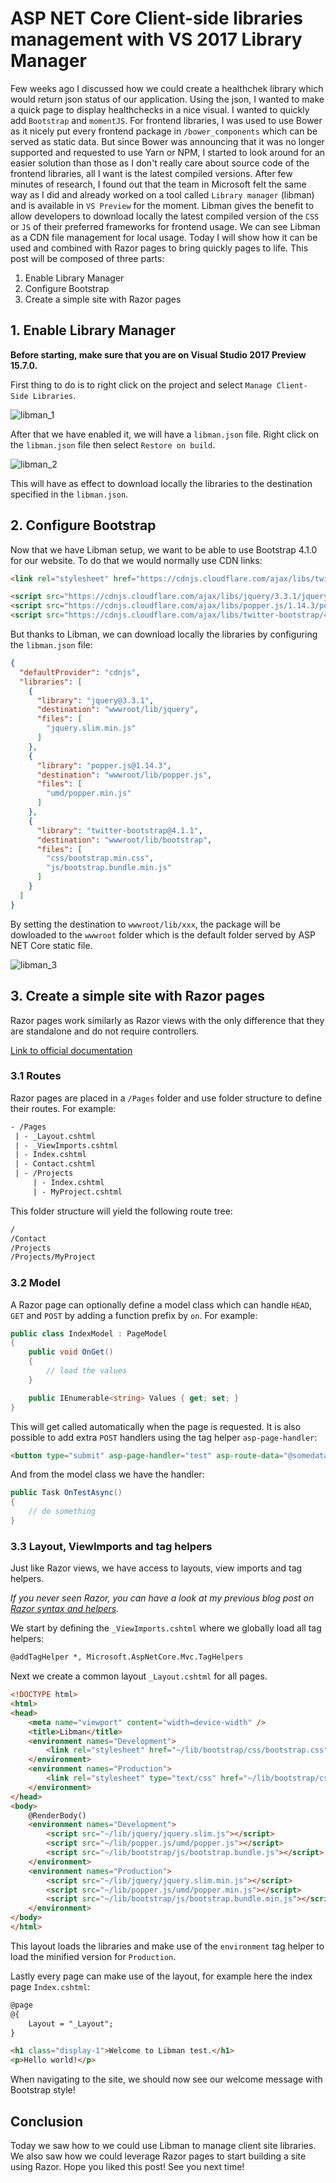 # ASP NET Core Client-side libraries management with VS 2017 Library Manager

Few weeks ago I discussed how we could create a healthchek library which would return json status of our application. Using the json, I wanted to make a quick page to display healthchecks in a nice visual. I wanted to quickly add `Bootstrap` and `momentJS`. For frontend libraries, I was used to use Bower as it nicely put every frontend package in `/bower_components` which can be served as static data. But since Bower was announcing that it was no longer supported and requested to use Yarn or NPM, I started to look around for an easier solution than those as I don't really care about source code of the frontend libraries, all I want is the latest compiled versions. After few minutes of research, I found out that the team in Microsoft felt the same way as I did and already worked on a tool called `Library manager` (libman) and is available in `VS Preview` for the moment. Libman gives the benefit to allow developers to download locally the latest compiled version of the `CSS` or `JS` of their preferred frameworks for frontend usage. We can see Libman as a CDN file management for local usage. Today I will show how it can be used and combined with Razor pages to bring quickly pages to life. This post will be composed of three parts:

1. Enable Library Manager
2. Configure Bootstrap
3. Create a simple site with Razor pages

## 1. Enable Library Manager

__Before starting, make sure that you are on Visual Studio 2017 Preview 15.7.0.__

First thing to do is to right click on the project and select `Manage Client-Side Libraries`.

![libman_1](https://raw.githubusercontent.com/Kimserey/BlogArchive/master/img/20180511_libman/libman_1.PNG)

After that we have enabled it, we will have a `libman.json` file. Right click on the `libman.json` file then select `Restore on build`. 

![libman_2](https://raw.githubusercontent.com/Kimserey/BlogArchive/master/img/20180511_libman/libman_2.PNG)

This will have as effect to download locally the libraries to the destination specified in the `libman.json`.

## 2. Configure Bootstrap

Now that we have Libman setup, we want to be able to use Bootstrap 4.1.0 for our website. To do that we would normally use CDN links:

```html
<link rel="stylesheet" href="https://cdnjs.cloudflare.com/ajax/libs/twitter-bootstrap/4.1.1/css/bootstrap.min.css" />

<script src="https://cdnjs.cloudflare.com/ajax/libs/jquery/3.3.1/jquery.slim.min.js"></script>
<script src="https://cdnjs.cloudflare.com/ajax/libs/popper.js/1.14.3/popper.min.js"></script>
<script src="https://cdnjs.cloudflare.com/ajax/libs/twitter-bootstrap/4.1.1/js/bootstrap.min.js"></script>
```

But thanks to Libman, we can download locally the libraries by configuring the `libman.json` file:

```json
{
  "defaultProvider": "cdnjs",
  "libraries": [
    {
      "library": "jquery@3.3.1",
      "destination": "wwwroot/lib/jquery",
      "files": [
        "jquery.slim.min.js"
      ]
    },
    {
      "library": "popper.js@1.14.3",
      "destination": "wwwroot/lib/popper.js",
      "files": [
        "umd/popper.min.js"
      ]
    },
    {
      "library": "twitter-bootstrap@4.1.1",
      "destination": "wwwroot/lib/bootstrap",
      "files": [
        "css/bootstrap.min.css",
        "js/bootstrap.bundle.min.js"
      ]
    }
  ]
}
```

By setting the destination to `wwwroot/lib/xxx`, the package will be dowloaded to the `wwwroot` folder which is the default folder served by ASP NET Core static file.

![libman_3](https://raw.githubusercontent.com/Kimserey/BlogArchive/master/img/20180511_libman/libman_3.PNG)

## 3. Create a simple site with Razor pages

Razor pages work similarly as Razor views with the only difference that they are standalone and do not require controllers.

[Link to official documentation](https://docs.microsoft.com/en-us/aspnet/core/mvc/razor-pages/?view=aspnetcore-2.1&tabs=visual-studio)

### 3.1 Routes

Razor pages are placed in a `/Pages` folder and use folder structure to define their routes. For example:

```txt
- /Pages
 | - _Layout.cshtml
 | - _ViewImports.cshtml
 | - Index.cshtml
 | - Contact.cshtml
 | - /Projects
     | - Index.cshtml
     | - MyProject.cshtml
```

This folder structure will yield the following route tree:

```txt
/
/Contact
/Projects
/Projects/MyProject
```

### 3.2 Model

A Razor page can optionally define a model class which can handle `HEAD`, `GET` and `POST` by adding a function prefix by `on`. For example:

```c#
public class IndexModel : PageModel
{
    public void OnGet()
    {
        // load the values
    }

    public IEnumerable<string> Values { get; set; }
}
```

This will get called automatically when the page is requested.
It is also possible to add extra `POST` handlers using the tag helper `asp-page-handler`:

```html
<button type="submit" asp-page-handler="test" asp-route-data="@somedata">Test</button>
```

And from the model class we have the handler:

```c#
public Task OnTestAsync()
{
    // do something
}
```

### 3.3 Layout, ViewImports and tag helpers

Just like Razor views, we have access to layouts, view imports and tag helpers.

_If you never seen Razor, you can have a look at my previous blog post on [Razor syntax and helpers](https://kimsereyblog.blogspot.sg/2017/05/razor-syntax-and-helpers.html)._

We start by defining the `_ViewImports.cshtml` where we globally load all tag helpers:

```html
@addTagHelper *, Microsoft.AspNetCore.Mvc.TagHelpers
```

Next we create a common layout `_Layout.cshtml` for all pages.

```html
<!DOCTYPE html>
<html>
<head>
    <meta name="viewport" content="width=device-width" />
    <title>Libman</title>
    <environment names="Development">
        <link rel="stylesheet" href="~/lib/bootstrap/css/bootstrap.css" />
    </environment>
    <environment names="Production">
        <link rel="stylesheet" type="text/css" href="~/lib/bootstrap/css/bootstrap.min.css" />
    </environment>
</head>
<body>
    @RenderBody()
    <environment names="Development">
        <script src="~/lib/jquery/jquery.slim.js"></script>
        <script src="~/lib/popper.js/umd/popper.js"></script>
        <script src="~/lib/bootstrap/js/bootstrap.bundle.js"></script>
    </environment>
    <environment names="Production">
        <script src="~/lib/jquery/jquery.slim.min.js"></script>
        <script src="~/lib/popper.js/umd/popper.min.js"></script>
        <script src="~/lib/bootstrap/js/bootstrap.bundle.min.js"></script>
    </environment>
</body>
</html>
```

This layout loads the libraries and make use of the `environment` tag helper to load the minified version for `Production`.

Lastly every page can make use of the layout, for example here the index page `Index.cshtml`:

```html
@page
@{
    Layout = "_Layout";
}

<h1 class="display-1">Welcome to Libman test.</h1>
<p>Hello world!</p>
```

When navigating to the site, we should now see our welcome message with Bootstrap style!

## Conclusion

Today we saw how to we could use Libman to manage client site libraries. We also saw how we could leverage Razor pages to start building a site using Razor. Hope you liked this post! See you next time!